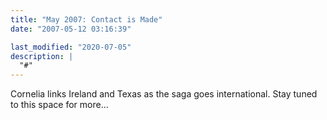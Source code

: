 ```yaml
---
title: "May 2007: Contact is Made"
date: "2007-05-12 03:16:39"

last_modified: "2020-07-05"
description: |
  "#"
---
```


Cornelia links Ireland and Texas as the saga goes international. Stay tuned to this space for more...
